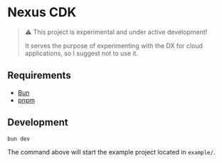 # Nexus CDK

> ⚠️ This project is experimental and under active development!
> 
> It serves the purpose of experimenting with the DX for cloud applications, so I suggest not to use it.

## Requirements

- [Bun](https://bun.sh/)
- [pnpm](https://pnpm.io/)

## Development

```bash
bun dev
```

The command above will start the example project located in `example/`.
